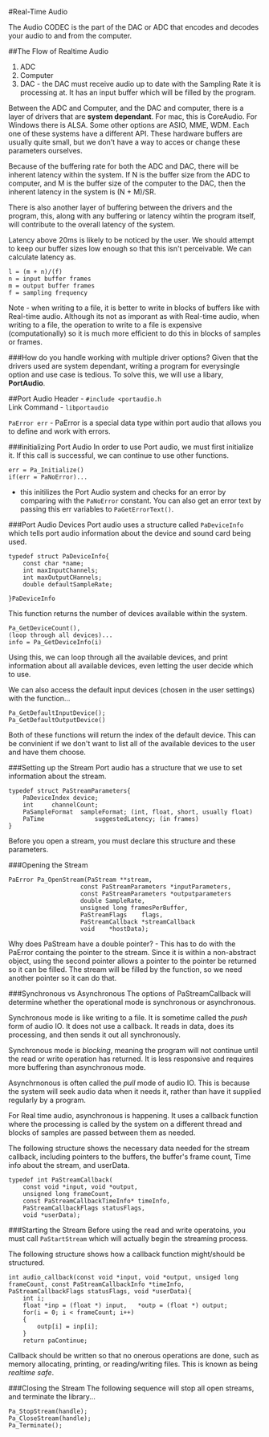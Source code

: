 #Real-Time Audio

The Audio CODEC is the part of the DAC or ADC that encodes and decodes your audio to and from the computer.


##The Flow of Realtime Audio
1. ADC
2. Computer
3. DAC - the DAC must receive audio up to date with the Sampling Rate it is processing at. It has an input buffer which will be filled by the program.

Between the ADC and Computer, and the DAC and computer, there is a layer of drivers that are **system dependant**. For mac, this is CoreAudio. For Windows there is ALSA. Some other options are ASIO, MME, WDM. Each one of these systems have a different API. These hardware buffers are usually quite small, but we don't have a way to acces or change these parameters ourselves.

Because of the buffering rate for both the ADC and DAC, there will be inherent latency within the system. If N is the buffer size from the ADC to computer, and M is the buffer size of the computer to the DAC, then the inherent latency in the system is (N + M)/SR.

There is also another layer of buffering between the drivers and the program, this, along with any buffering or latency wihtin the program itself, will contribute to the overall latency of the system.

Latency above 20ms is likely to be noticed by the user. We should attempt to keep our buffer sizes low enough so that this isn't perceivable. We can calculate latency as.<br>

```
l = (m + n)/(f)
n = input buffer frames
m = output buffer frames
f = sampling frequency
```

Note - when writing to a file, it is better to write in blocks of buffers like with Real-time audio. Although its not as imporant as with Real-time audio, when writing to a file, the operation to write to a file is expensive (computationally) so it is much more efficient to do this in blocks of samples or frames.


###How do you handle working with multiple driver options?
Given that the drivers used are system dependant, writing a program for everysingle option and use case is tedious. To solve this, we will use a libary, **PortAudio**.


##Port Audio
Header - `#include <portaudio.h`<br>
Link Command - `libportaudio`

`PaError err` - PaError is a special data type within port audio that allows you to define and work with errors.

###initializing Port Audio
In order to use Port audio, we must first initialize it. If this call is successful, we can continue to use other functions.

```
err = Pa_Initialize()
if(err = PaNoError)...

``` 
- this initilizes the Port Audio system and checks for an error by comparing with the `PaNoError` constant. You can also get an error text by passing this err variables to `PaGetErrorText()`.

###Port Audio Devices
Port audio uses a structure called `PaDeviceInfo` which tells port audio information about the device and sound card being used.

```
typedef struct PaDeviceInfo{
	const char *name;
	int maxInputChannels;
	int maxOutputCHannels;
	double defaultSampleRate;

}PaDeviceInfo
```

This function returns the number of devices available within the system.<br>

```
Pa_GetDeviceCount(),
(loop through all devices)...
info = Pa_GetDeviceInfo(i)
```
Using this, we can loop through all the available devices, and print information about all available devices, even letting the user decide which to use.

We can also access the default input devices (chosen in the user settings) with the function...

```
Pa_GetDefaultInputDevice();
Pa_GetDefaultOutputDevice()
```
Both of these functions will return the index of the default device. This can be convinient if we don't want to list all of the available devices to the user and have them choose.

###Setting up the Stream
Port audio has a structure that we use to set information about the stream.

```
typedef struct PaStreamParameters{
	PaDeviceIndex device;
	int		channelCount;
	PaSampleFormat	sampleFormat; (int, float, short, usually float)
	PaTime				suggestedLatency; (in frames)
}
```
Before you open a stream, you must declare this structure and these parameters.

###Opening the Stream

```
PaError	Pa_OpenStream(PaStream **stream, 
					const PaStreamParameters *inputParameters,
					const PaStreamParameters *outputparameters
					double SampleRate,
					unsigned long framesPerBuffer,
					PaStreamFlags	 flags,
					PaStreamCallback *streamCallback
					void	*hostData);
```

Why does PaStream have a double pointer? - This has to do with the PaError containg the pointer to the stream. Since it is within a non-abstract object, using the second pointer allows a pointer to the pointer be returned so it can be filled. The stream will be filled by the function, so we need another pointer so it can do that.

###Synchronous vs Asynchronous
The options of PaStreamCallback will determine whether the operational mode is synchronous or asynchronous.

Synchronous mode is like writing to a file. It is sometime called the *push* form of audio IO. It does not use a callback. It reads in data, does its processing, and then sends it out all synchronously.

Synchronous mode is *blocking*, meaning the program will not continue until the read or write operation has returned. It is less responsive and requires more buffering than asynchronous mode.

Asynchrnonous is often called the *pull* mode of audio IO. This is because the system will seek audio data when it needs it, rather than have it supplied regularly by a program.

For Real time audio, asynchronous is happening. It uses a callback function where the processing is called by the system on a different thread and blocks of samples are passed between them as needed.

The following structure shows the necessary data needed for the stream callback, including pointers to the buffers, the buffer's frame count, Time info about the stream, and userData.

```
typedef int PaStreamCallback(
	const void *input, void *output,
	unsigned long frameCount,
	const PaStreamCallbackTimeInfo* timeInfo,
	PaStreamCallbackFlags statusFlags,
	void *userData);
```

###Starting the Stream
Before using the read and write operatoins, you must call `PaStartStream` which will actually begin the streaming process.


The following structure shows how a callback function might/should be structured.

```
int audio_callback(const void *input, void *output, unsiged long frameCount, const PaStreamCallbackInfo *timeInfo, PaStreamCallbackFlags statusFlags, void *userData){
	int i;
	float *inp = (float *) input, 	*outp = (float *) output;
	for(i = 0; i < frameCount; i++)
	{
		outp[i] = inp[i];
	}
	return paContinue;
```

Callback should be written so that no onerous operations are done, such as memory allocating, printing, or reading/writing files. This is known as being *realtime safe*.

###Closing the Stream
The following sequence will stop all open streams, and terminate the library...

```
Pa_StopStream(handle);
Pa_CloseStream(handle);
Pa_Terminate();
```


